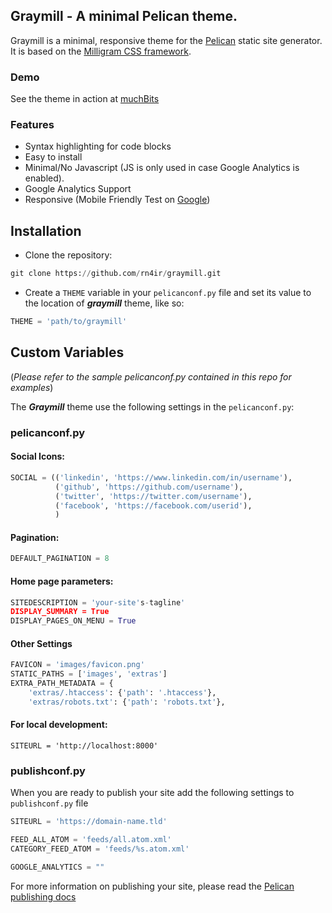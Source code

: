 ## Graymill - A minimal Pelican theme.  
  
Graymill is a minimal, responsive theme for the [Pelican](http://blog.getpelican.com/) static site generator. It is based on the [Milligram CSS framework](http://milligram.io/).  

### Demo

See the theme in action at [muchBits](https://muchbits.com)

### Features

* Syntax highlighting for code blocks
* Easy to install
* Minimal/No Javascript (JS is only used in case Google Analytics is enabled).
* Google Analytics Support
* Responsive (Mobile Friendly Test on [Google](https://search.google.com/test/mobile-friendly?utm_source=mft&utm_medium=redirect&utm_campaign=mft-redirect&id=TT7gCU77TVUWMMbu4pmHsg))

## Installation

* Clone the repository:
```python
git clone https://github.com/rn4ir/graymill.git
```
* Create a `THEME` variable in your `pelicanconf.py` file and set its value to the location of ***graymill*** theme, like so:
```python
THEME = 'path/to/graymill'
```

## Custom Variables

(*Please refer to the sample pelicanconf.py contained in this repo for examples*)  
  
The ***Graymill*** theme use the following settings in the `pelicanconf.py`:

### pelicanconf.py

#### Social Icons:
```python
SOCIAL = (('linkedin', 'https://www.linkedin.com/in/username'),
          ('github', 'https://github.com/username'),
          ('twitter', 'https://twitter.com/username'),
          ('facebook', 'https://facebook.com/userid'),
          )
```

#### Pagination:
```python
DEFAULT_PAGINATION = 8
```

#### Home page parameters:

```python
SITEDESCRIPTION = 'your-site's-tagline'
DISPLAY_SUMMARY = True
DISPLAY_PAGES_ON_MENU = True
```

#### Other Settings
```python
FAVICON = 'images/favicon.png'
STATIC_PATHS = ['images', 'extras']
EXTRA_PATH_METADATA = {
    'extras/.htaccess': {'path': '.htaccess'},
    'extras/robots.txt': {'path': 'robots.txt'},
```

#### For local development:
```
SITEURL = 'http://localhost:8000'
```

### publishconf.py

When you are ready to publish your site add the following settings to `publishconf.py` file

```python
SITEURL = 'https://domain-name.tld'

FEED_ALL_ATOM = 'feeds/all.atom.xml'
CATEGORY_FEED_ATOM = 'feeds/%s.atom.xml'

GOOGLE_ANALYTICS = ""
```

For more information on publishing your site, please read the [Pelican publishing docs](http://docs.getpelican.com/en/3.6.3/publish.html)
